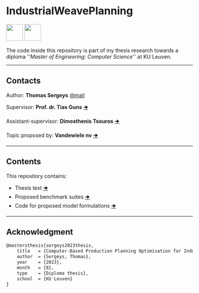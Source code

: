 # IndustrialWeavePlanning

<p align="left">
<img src="https://cdn.jsdelivr.net/gh/devicons/devicon/icons/python/python-original-wordmark.svg" width="45" height="45"/>
<img src="https://cdn.jsdelivr.net/gh/devicons/devicon/icons/jupyter/jupyter-original-wordmark.svg" width="45" height="45"/>   
</p>

The code inside this repository is part of my thesis research towards a diploma ''*Master of Engineering: Computer Science*'' at KU Leuven.

---

## Contacts

Author: **Thomas Sergeys** [@mail](mailto:thomas.s2000@hotmail.com)

Supervisor: **Prof. dr. Tias Guns** [🠊](https://www.kuleuven.be/wieiswie/nl/person/00056117)

Assistant-supervisor: **Dimosthenis Tsouros** [🠊](https://www.kuleuven.be/wieiswie/nl/person/00158977)

Topic proposed by: **Vandewiele nv** [🠊](https://vandewiele.com/)


---

## Contents

This repository contains:
- Thesis text [🠊](Master_Thesis_31-07-2023.pdf)
- Proposed benchmark suites [🠊](/benchmarks/)
- Code for proposed model formulations [🠊](/src/)
---

## Acknowledgment

```latex
@mastersthesis{sergeys2023thesis,
    title   = {Computer-Based Production Planning Optimisation for Industrial Weaving Machines},
    author  = {Sergeys, Thomas},
    year    = {2023},
    month   = {8},
    type    = {Diploma thesis},
    school  = {KU Leuven}
}
```